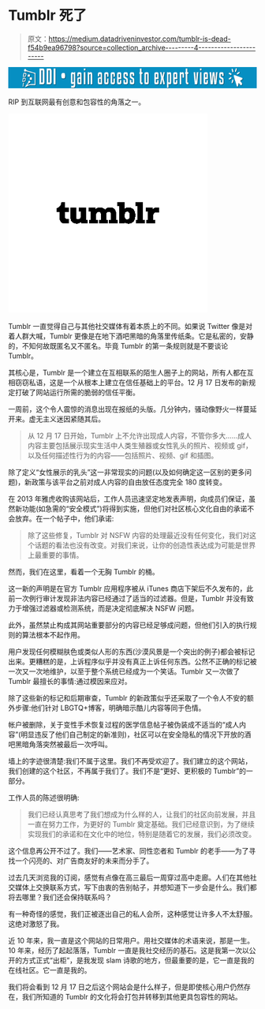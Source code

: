 # Tumblr 死了

> 原文：<https://medium.datadriveninvestor.com/tumblr-is-dead-f54b9ea96798?source=collection_archive---------4----------------------->

[![](img/71a4d03dc567277469a1f659755d439d.png)](http://www.track.datadriveninvestor.com/1B9E)

RIP 到互联网最有创意和包容性的角落之一。

![](img/c64e7d780d8dba221bde97820012b3dc.png)

Tumblr 一直觉得自己与其他社交媒体有着本质上的不同。如果说 Twitter 像是对着人群大喊，Tumblr 更像是在地下酒吧黑暗的角落里传纸条。它是私密的，安静的，不知何故既匿名又不匿名。毕竟 Tumblr 的第一条规则就是不要谈论 Tumblr。

其核心是，Tumblr 是一个建立在互相联系的陌生人圈子上的网站，所有人都在互相窃窃私语，这是一个从根本上建立在信任基础上的平台。12 月 17 日发布的新规定打破了网站运行所需的脆弱的信任平衡。

一周前，这个令人震惊的消息出现在报纸的头版。几分钟内，骚动像野火一样蔓延开来。虚无主义迷因紧随其后。

> 从 12 月 17 日开始，Tumblr 上不允许出现成人内容，不管你多大……成人内容主要包括展示现实生活中人类生殖器或女性乳头的照片、视频或 gif，以及任何描述性行为的内容——包括照片、视频、gif 和插图。

除了定义“女性展示的乳头”这一非常现实的问题(以及如何确定这一区别的更多问题)，新政策与该平台之前对成人内容的自由放任态度完全 180 度转变。

在 2013 年雅虎收购该网站后，工作人员迅速坚定地发表声明，向成员们保证，虽然新功能(如急需的“安全模式”)将得到实施，但他们对社区核心文化自由的承诺不会放弃。在一个帖子中，他们承诺:

> 除了这些修复，Tumblr 对 NSFW 内容的处理最近没有任何变化，我们对这个话题的看法也没有改变。对我们来说，让你的创造性表达成为可能是世界上最重要的事情。

然而，我们在这里，看着一个无胸 Tumblr 的桶。

这一新的声明是在官方 Tumblr 应用程序被从 iTunes 商店下架后不久发布的，此前一次例行审计发现非法内容已经通过了适当的过滤器。但是，Tumblr 并没有致力于增强过滤器或检测系统，而是决定彻底解决 NSFW 问题。

此外，虽然禁止构成其网站重要部分的内容已经足够成问题，但他们引入的执行规则的算法根本不起作用。

用户发现任何模糊肤色或类似人形的东西(沙漠风景是一个突出的例子)都会被标记出来。更糟糕的是，上诉程序似乎并没有真正上诉任何东西。公然不正确的标记被一次又一次地维护，以至于整个系统已经成为一个笑话。Tumblr 又一次做了 Tumblr 最擅长的事情:通过模因来应对。

除了这些新的标记和后期审查，Tumblr 的新政策似乎还采取了一个令人不安的额外步骤:他们针对 LBGTQ+博客，明确暗示酷儿内容等同于色情。

帐户被删除，关于变性手术恢复过程的医学信息帖子被伪装成不适当的“成人内容”(明显违反了他们自己制定的新准则)，社区可以在安全隐私的情况下开放的酒吧黑暗角落突然被最后一次呼叫。

墙上的字迹很清楚:我们不属于这里。我们不再受欢迎了。我们建立的这个网站，我们创建的这个社区，不再属于我们了。我们不是“更好、更积极的 Tumblr”的一部分。

工作人员的陈述很明确:

> 我们已经认真思考了我们想成为什么样的人，让我们的社区向前发展，并且一直在努力工作，为更好的 Tumblr 奠定基础。我们已经意识到，为了继续实现我们的承诺和在文化中的地位，特别是随着它的发展，我们必须改变。

这个信息再公开不过了。我们——艺术家、同性恋者和 Tumblr 的老手——为了寻找一个闪亮的、对广告商友好的未来而分手了。

过去几天浏览我的订阅，感觉有点像在高三最后一周穿过高中走廊。人们在其他社交媒体上交换联系方式，写下由衷的告别帖子，并想知道下一步会是什么。我们都将去哪里？我们还会保持联系吗？

有一种奇怪的感觉，我们正被逐出自己的私人会所，这种感觉让许多人不太舒服。这绝对激怒了我。

近 10 年来，我一直是这个网站的日常用户。用社交媒体的术语来说，那是一生。10 年来，经历了起起落落，Tumblr 一直是我社交经历的基石。这是我第一次以公开的方式正式“出柜”，是我发现 slam 诗歌的地方，但最重要的是，它一直是我的在线社区。它一直是我的。

我们将会看到 12 月 17 日之后这个网站会是什么样子，但是即使核心用户仍然存在，我们所知道的 Tumblr 的文化将会打包并转移到其他更具包容性的网站。
